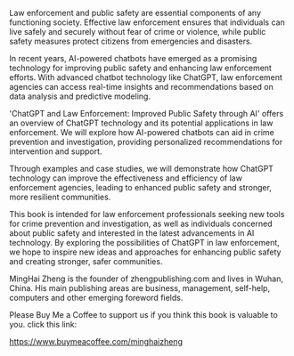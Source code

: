 
Law enforcement and public safety are essential components of any functioning society. Effective law enforcement ensures that individuals can live safely and securely without fear of crime or violence, while public safety measures protect citizens from emergencies and disasters.

In recent years, AI-powered chatbots have emerged as a promising technology for improving public safety and enhancing law enforcement efforts. With advanced chatbot technology like ChatGPT, law enforcement agencies can access real-time insights and recommendations based on data analysis and predictive modeling.

'ChatGPT and Law Enforcement: Improved Public Safety through AI' offers an overview of ChatGPT technology and its potential applications in law enforcement. We will explore how AI-powered chatbots can aid in crime prevention and investigation, providing personalized recommendations for intervention and support.

Through examples and case studies, we will demonstrate how ChatGPT technology can improve the effectiveness and efficiency of law enforcement agencies, leading to enhanced public safety and stronger, more resilient communities.

This book is intended for law enforcement professionals seeking new tools for crime prevention and investigation, as well as individuals concerned about public safety and interested in the latest advancements in AI technology. By exploring the possibilities of ChatGPT in law enforcement, we hope to inspire new ideas and approaches for enhancing public safety and creating stronger, safer communities.

MingHai Zheng is the founder of zhengpublishing.com and lives in Wuhan, China. His main publishing areas are business, management, self-help, computers and other emerging foreword fields.

Please Buy Me a Coffee to support us if you think this book is valuable to you. click this link:

https://www.buymeacoffee.com/minghaizheng
